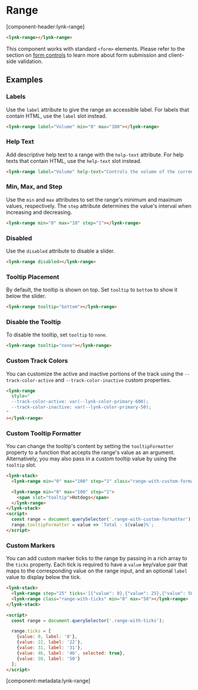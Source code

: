 # Range

[component-header:lynk-range]

```html preview
<lynk-range></lynk-range>
```

<lynk-alert open> This component works with standard `<form>` elements. Please refer to the section on [form controls](/getting-started/form-controls) to learn more about form submission and client-side validation.</lynk-alert>

## Examples

### Labels

Use the `label` attribute to give the range an accessible label. For labels that contain HTML, use the `label` slot instead.

```html preview
<lynk-range label="Volume" min="0" max="100"></lynk-range>
```

### Help Text

Add descriptive help text to a range with the `help-text` attribute. For help texts that contain HTML, use the `help-text` slot instead.

```html preview
<lynk-range label="Volume" help-text="Controls the volume of the current song." min="0" max="100"></lynk-range>
```

### Min, Max, and Step

Use the `min` and `max` attributes to set the range's minimum and maximum values, respectively. The `step` attribute determines the value's interval when increasing and decreasing.

```html preview
<lynk-range min="0" max="10" step="1"></lynk-range>
```

### Disabled

Use the `disabled` attribute to disable a slider.

```html preview
<lynk-range disabled></lynk-range>
```

### Tooltip Placement

By default, the tooltip is shown on top. Set `tooltip` to `bottom` to show it below the slider.

```html preview
<lynk-range tooltip="bottom"></lynk-range>
```

### Disable the Tooltip

To disable the tooltip, set `tooltip` to `none`.

```html preview
<lynk-range tooltip="none"></lynk-range>
```

### Custom Track Colors

You can customize the active and inactive portions of the track using the `--track-color-active` and `--track-color-inactive` custom properties.

```html preview
<lynk-range
  style="
  --track-color-active: var(--lynk-color-primary-600);
  --track-color-inactive: var(--lynk-color-primary-50);
"
></lynk-range>
```

### Custom Tooltip Formatter

You can change the tooltip's content by setting the `tooltipFormatter` property to a function that accepts the range's value as an argument. Alternatively, you may also pass in a custom tooltip value by using the `tooltip` slot.

```html preview
<lynk-stack>
  <lynk-range min="0" max="100" step="1" class="range-with-custom-formatter"></lynk-range>

  <lynk-range min="0" max="100" step="1">
    <span slot="tooltip">Hotdogs</span>
  </lynk-range>
</lynk-stack>
<script>
  const range = document.querySelector('.range-with-custom-formatter');
  range.tooltipFormatter = value => `Total - ${value}%`;
</script>
```

### Custom Markers

You can add custom marker ticks to the range by passing in a rich array to the `ticks` property. Each tick is required to have a `value` key/value pair that maps to the corresponding value on the range input, and an optional `label` value to display below the tick.

```html preview
<lynk-stack>
  <lynk-range step="25" ticks='[{"value": 0},{"value": 25},{"value": 50},{"value": 75},{"value": 100}]'></lynk-range>
  <lynk-range class="range-with-ticks" min="0" max="50"></lynk-range>
</lynk-stack>

<script>
  const range = document.querySelector('.range-with-ticks');

  range.ticks = [
    {value: 0, label: '0'},
    {value: 22, label: '22'},
    {value: 31, label: '31'},
    {value: 46, label: '46', selected: true},
    {value: 50, label: '50'}
  ];
</script>
```

[component-metadata:lynk-range]
